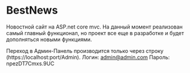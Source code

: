 # BestNews
Новостной сайт на ASP.net core mvc.
На данный момент реализован самый главный функционал, но проект все еще в разработке и будет дополняться новыми функциями.

Переход в Админ-Панель производится только через строку (https://localhost:port/Admin).
Логин: admin@admin.com
Пароль: npezDT7Cmxs.9UC
